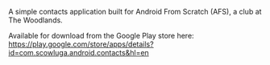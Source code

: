 A simple contacts application built for Android From Scratch (AFS), a club at The Woodlands. 

Available for download from the Google Play store here: 
https://play.google.com/store/apps/details?id=com.scowluga.android.contacts&hl=en
